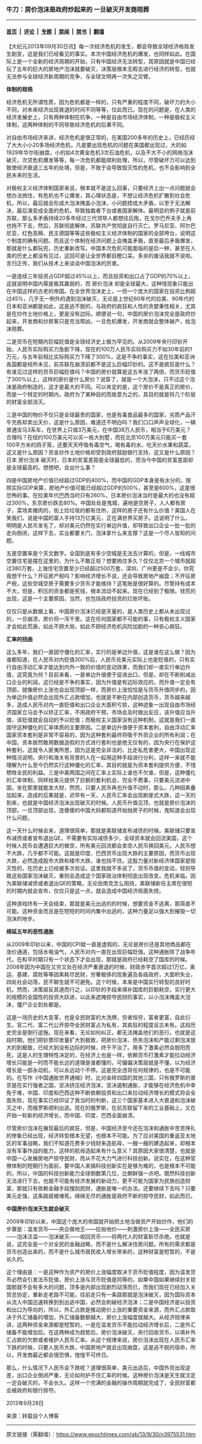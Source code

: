 ### 牛刀：房价泡沫是政府炒起来的  一旦破灭开发商陪葬

---

#### [首页](../../../..?n3975531) &nbsp;|&nbsp; [评论](../../../../../epoch-comment?n3975531) &nbsp;|&nbsp; [专题](../../../../../epoch-special?n3975531) &nbsp;|&nbsp; [禁闻](../../../../../epoch-news?n3975531) &nbsp;|&nbsp; [禁书](../../../../../books?n3975531) &nbsp;|&nbsp; [翻墙](https://github.com/gfw-breaker/nogfw/blob/master/README.md?n3975531)


<div class="post_content" id="artbody" itemprop="articleBody">
 <!-- article content begin -->
 <p>
  【大纪元2013年09月30日讯】每一次经济危机的发生，都会导致全球经济格局发生剧变，这是我们已经看见的事实。本次中国经济危机的爆发，也同样如此。在国际上是一个全新的经济周期的开始，只有中国经济无法转型，其原因就是中国已经玩了五年的巨大的房地产泡沫就要破灭，决策层根本无暇去进行经济的转型，也就无法参与全球经济新周期的竞争，与全球文明再一次失之交臂。
 </p>
 <p>
  <b>
   体制的桎梏
  </b>
 </p>
 <p>
  经济危机无所谓性质，因为危机都是一样的，只有严重的程度不同，破坏力的大小不同，对未来经济出现衰退的时间不同等等，仅此而已。现在的问题是，在人类的经济发展史上，只有两种体制在抗争，一种是自由市场经济体制，一种是极权主义体制，这两种体制的不同导致经济危机的后果不同。
 </p>
 <p>
  对自由市场经济来讲，经济危机是很正常的，在美国200多年的历史上，已经历经了大大小小20多场经济危机，凡是要出现危机的问题在美国都出现过，大的如1929年华尔街崩盘，小的如4次黄金危机3次石油危机，以及不大不小的网络泡沫破灭，次贷危机爆发等等，每一次危机都能顺利处理，所以，尽管破坏力可以达到致使经济衰退三五年的处境，但是，不致于会导致毁灭性的危机，也不会影响到全民未来的生活。
 </p>
 <p>
  对极权主义经济体制国家来说，根本就不是这么回事，只要经济上出一点问题就会想办法摀住，有危机也不让爆发，其心理状态是，不想让经济危机扩散到社会危机，所以，最后就会形成大泡沫掩盖小泡沫，小问题捂成大矛盾，以至于无法解决，最后演变成全面的危机，导致独裁者下台或者国家解体。最明显的例子就是前苏联，那么多矛盾持续20多年经过三代领导人都想往后拖，在戈尔巴乔夫手上再也拖不下去，然后，苏联彻底解体，苏联共产党彻底自行灭亡。罗马尼亚、阿尔巴尼亚、红色高棉、民主德国等等这些极权主义经济体制的国家的全部垮台，说明这个制度的确有问题。而且这个体制在经济问题上会掩盖矛盾，直至最后矛盾爆发，那就是什么都玩完，历史重新改写。中国本次危机可能面临的是后一种，甚至在人类的历史上都没有见过，这回可是让全世界都目瞪口呆。多余的废话我就不说啦。言归正传，我们从技术上来谈谈中国泡沫的厉害。
 </p>
 <p>
  一是连续三年投资占GDP超过45%以上，而且投资和出口占了GDP的70%以上，这就说明中国内需是极其羸弱的，而
  <ok href="https://www.epochtimes.com/gb/tag/%E6%88%BF%E4%BB%B7%E6%B3%A1%E6%B2%AB.html">
   房价泡沫
  </ok>
  却是全球最大，这种怪现象只能出在中国这样的古老的帝国。在全世界泡沫史上，一但一个庞大的国家在投资比例超过45%，几乎无一例外的遇到泡沫破灭，无论是上世纪80年代的拉美、90年代的日本和亚洲都是如此，这是逃不脱的，与政府的疯狂和人性的贪婪秉性相关，尤其是在炒作土地价格上，更是没有边际。顺便说一句，中国的房价泡沫完全是政府炒起来，开发商和炒房客只是充当帮凶，一旦危机爆发，开发商就会整体破产，给泡沫陪葬。
 </p>
 <p>
  二是货币在短期内巨幅贬值是全球经济史上极为罕见的。从2009年央行印钞开始，人民币实际购买力急剧下降，现在的100万人民币实际购买力不如30年前的1万元，与五年前相比实际购买力下降了300%，这是不争的事实，这在拉美和亚洲各国都是经所未见，前苏联在崩溃前都不是这么巨幅印钞的。这不是疯狂是什么？有谁见过这样的货币巨幅贬值吗？中国的房价就算是这五年涨了两倍，而货币贬值了300%以上，这样的房价是什么房价？说穿了，就是一个大泡沫，只不过这个泡沫是政府制造的，这才是最大的不同。可以肯定的是，这个房价不是真正的房价，而是一个特定的时期内，政府为了某种目的而故意为之的，其目的就是将几个阶层的财富全部消灭。
 </p>
 <p>
  三是中国的物价不仅只是全球最贵的国家，也是有毒食品最多的国家，劣质产品汗牛充栋却卖出天价，这是什么原因，难道还不明白吗？我们口口声声全球化，一辆普通宝马3系车，在世界上只值3万美元，在中国38万人民币，相当于6万美元？合理吗？在纽约100万美元可以买一栋大别墅，而在北京100万美元只能买一套100平方米的鸽子笼，还要天天呼吸有毒空气，喝有毒的水，吃天价水果和蔬菜，这又是什么原因？资金炒作土地价格却受到政府鼓励银行支持，这又是什么原因？日本
  <ok href="https://www.epochtimes.com/gb/tag/%E6%88%BF%E4%BB%B7%E6%B3%A1%E6%B2%AB.html">
   房价泡沫
  </ok>
  破灭时，日本的贫富差距是全球最低的，而当今中国的贫富差距却是全球最高的。想想吧，会出什么事？
 </p>
 <p>
  四是中国房地产价值已经超过GDP的400%，而中国的GDP本身是有水分的，按照实际GDP来算，房地产价值可能已经超过GDP的500%，甚至是600%，这是很恐怖的事。在拉美年代巴西当时只有260%，日本房价泡沫当时是最大的也没有超过300%，东京房价跌去80%。中国处处是鬼城，遍地是空房子，人人都有房子，菜场卖猪肉的，街上捡垃圾的都有住所，这样的房子还有什么价值？美国人在笑我们，说是中国的富人手持13万亿美元，正在满世界买房子。这说明了什么，明明是人民币发毛了，却对美元仍然在实行单边升值，却导致出口企业一批一批的走向倒闭，这样下去，实业都要关门，泡沫拿什么来支撑？这是一个尽人皆知的问题。
 </p>
 <p>
  五是空置率是个天文数字。全国到底有多少空城是无法去计算的，但是，一线城市空置住宅是摆在这里的，为什么不敢正视？想要摀住多久？仅仅北京一个城市就超过380万套，上海住宅空置至少已经超过500万套，深圳、广州更是不会少。你究竟想干什么？开征房产税吗？影响经济增长不说，还会导致房地产崩盘；不开征房产税，这些空城空房子需要多少货币才能维持？这笔账是很好算的。尽管持有成本不大，但是，积压的资金都是死钱，根本流动不起来。现在已经到了极限。钱荒的出现，这是一个主要原因，当然，也包括政府投资的烂账坏账。
 </p>
 <p>
  仅仅只是从数据上看，中国房价泡沫已经是天量的，是人类历史上都从未出现过的，一旦崩溃，房价将一泻千里。这在任何国家都不可能的事，只有极权主义国家才会如此荒唐，如此不顾大局，如此不顾经济危机风险加剧的一种丧心病狂。
 </p>
 <p>
  <b>
   汇率的扭曲
  </b>
 </p>
 <p>
  这么多年，我们一直固守僵化的汇率，实行的是单边升值，这是谁在这么做？因为谁都知道，在人民币对内贬值300%后，人民币兑美元实际上也是贬值的，只有实行自由浮动汇率才能达到内外一致的价值的变动效果，而我们却一直实行单边升值，这究竟为何？目前来看，一是单边升值便于促进出口，但是，却在不断削减出口企业的利润，这已经是不争的事实，因为升值是有边际效应的，而升值一定会有顶部，就像房价上涨也会出现顶部一样，而房价上涨恰恰是与货币升值同步的，因为单边升值必然会出现外汇占款增加，也就是不断在内部创造货币，货币越来越多，造成人民币对内一直贬值和出口企业大面积亏损，这种迹象一出现自由市场经济国家立马会予以矫正汇率，不用政府干预，市场会及时做出反应，该升值应当升值，该贬值就会自动的予以贬值；而极权主义国家没有这种机制，这就是我们一直固守这种僵化的汇率体质的主要原因。二是单边升值便于资本套利，自由浮动汇率国家资本套利是非常不容易的，因为这种套利最终将吸干外贸企业的所有利润；在中国，资本居然敢用数据造假的方式进行套利也是绝无仅有的，因为央行在保护这种套利，这就令人匪夷所思，因为这是完全非法的，比走私危害更大，中国出现这种情况说明，央行和海关有背景的人在一起用这种手段进行分利，这样一来就不能理解为什么至今仍然实行这种僵化的汇率，其目的就是为资本套利提供方便，不惜牺牲全民的利益。三是中美两国之间在汇率上实际上谁也不欠谁，但是，这种僵化的汇率体制，同样给美元提供了巨额的套利机会，完全不费事，只要美元流进中国，坐在那里就能发大财，然而，只要人民币再也升值不动时，那么，几种因素叠加起来，造成的后果就是，迟早有一天，人民币汇率会出现断崖式大跌，这一天的到来，也就是中国经济泡沫出现破灭的时候。人民币升值见顶，也就是房价泡沫的顶部，一旦顶部出现，连傻傻的中国大妈都知道开始抛房子的时候，鬼知道会出现什么问题。
 </p>
 <p>
  这一天什么时候会来，道理很简单，那就是美联储宣布减债的时候。美联储只要宣布减债或者宣布退出QE，不需要有实际减债多少，全球资本就会回流美国，这个时候人民币会遭遇巨大的做空，所有美元回流都会卖空人民币换回美元，人民币想不大跌，几乎都不可能。这就是印度、巴西货币出现大跌的主要原因，而货币出现大跌，必然造成股市大跌和楼市大跌，谁也挡不住。这股力量对新经济体国家是毁灭性的，在历史上已经被多次验证。这里我就不多说了，货币币值的变动，轻则导致这些国家泡沫破灭，重则会造成这个国家政治体制彻底出现改变。危机来临，因为美联储减债或者退出QE的策略，无论伯南克怎么阻挠，美联储新任主席在很短的时期内就会宣布，仅仅只是这一点，就会造成中国经济局面失控。
 </p>
 <p>
  这种游戏终有一天会结束，那就是美元出逃的的时候，想要资金不逃离，那简直不可能。这种资金而且是在短短的时间内集中出逃的，这种力量足以强大到摧毁一切泡沫的地步。
 </p>
 <p>
  <b>
   绵延五年的恶性通胀
  </b>
 </p>
 <p>
  从2009年印钞以来，中国的CPI就一直是虚假的，无论是房价还是其他商品都在涨价通道，包括水电油气，人民币对内一直在出现巨幅贬值。这种通胀除了战争年代，在和平时期只有一个状态下才会出现，那就是政府已经耗空了国库的时候。2008年因为中国在又穷又处在经济严重衰退的时候，财政赤字首次超过1万亿，奥运、基建、腐败等等因素耗尽民财，穷奢极侈的现象遍及各级政府，大面积失业，四处社会动荡，民不聊生就不可避免。这个时候，本来是中国实行转型的良好时机，然而，决策层反其道而行之，以印钞的手段来填补国库的巨额耗空，实行更大的规模的全国性的投资大跃进，以此来遮掩掠夺民财的事实，以小泡沫掩盖大泡沫，僵尸企业到处都是。
 </p>
 <p>
  这是一场历史的大变革，也是全民财富的大洗牌，穷者恒穷，富者更富，自此衍生。官二代、富二代公开掠夺全民财富占为私有，其疯狂的程度亘古未有。这段历史完全是倒行逆施。现在来看，无论如何纠正，都无法掩盖他们的恶行。也就是这段时期，他们把钞票印发量扩大到极致，把房价泡沫、债务泡沫和产能过剩泡沫放大的到极致，已经大到没有边际的时候，终于不治了。用多了激素必然会脱阳而死，这是人的生理特性决定的，在经济上也是一样，依赖货币打激素才能拉动经济增长只能是一时而不能长远的道理是谁都懂的，可偏偏决策层就是不懂，以为经济增长是一部永动机，可以永远动个不停。这是完全违背任何规律的，也是不可能的。在写作《中国通胀世界通缩》时，比对金砖四国的其他三国，只有俄罗斯的普京是在实行强者之国，坚决挤压经济泡沫，坚决遏制通胀，才能够在经济危机中幸免于难，中国、印度和巴西这种不断依赖投资和出口来拉动经济增长的模式将会全面失败，现在事实已经印证了我当时的判断，这三个国家基本进入大衰退和泡沫破灭之中，而俄罗斯顺利出逃。现在的俄罗斯，在前苏联留下来的工业基础上，又在开始一轮新的经济增长，而中国、印度、巴西全面崩溃。
 </p>
 <p>
  尽管房价泡沫在展现最后的疯狂，但是，中国经济至今还在泡沫和通胀中苦苦挣扎的惨象已经出现，经济转型根本无望，也根本不可能。为了应对美国的重返亚太地区的军事战略，我们不知道花费多少钱财来造航母，一艘一艘的建造起来，却根本没有军事作战的能力，这样的航母造起来有什么意义？其原因大家很清楚，也就是中国一心发展房地产掠夺民财，而从不花大力气进行科技创新。说实在，在这种官僚体制的短期行为面前，要中国人来搞科技创新实在是够为难的，也是根本不可能的，所以，中国的科技创新能力全球倒数第几位，比朝鲜强一点吧。既然科技创新无法进行下去，也就不可能有经济发展的新动力，更不可能为国家为民族创造财富，那就只有依赖金融手段搜刮民财，通胀是唯一的办法。还要继续下去吗？只要美元走强，这条路就被堵死。绵绵无尽的通胀是政府不断的掠夺民财，如此而已。
 </p>
 <p>
  <b>
   中国房价泡沫天生就会破灭
  </b>
 </p>
 <p>
  2009年印钞以来，中国这个庞大的帝国就开始把土地当做资产开始炒作，他们的步骤是：滥发货币——央企做地王——拉抬地价——刺激房价上涨——全民买房——泡沫泛滥——泡沫破灭——收回货币——将两代人的财富斩尽杀绝。也就是说，这完全是一个对全民的金融战略，而不是什么解决住房问题。所有的需求都是货币创造出来的，而不是什么城市居民收入增长带来的，这种财富是短暂的，不是长久的。
 </p>
 <p>
  这个理由是：一是这种作为资产的房价上涨幅度取决于货币贬值程度，因为滥发货币必然会引发法币贬值，房价上涨与货币贬值是同等的，如果中国如果继续封关锁国那就不会有多大的问题，顶多是内部出现剧烈动荡而已，而我们现在已经加入关贸总协定，重新走老路不可能，往前走只有一条路那就是泡沫破灭，因为国际资本从流入中国迅速转换到到出逃中国，必然会刺破经济泡沫；二是中国经济是以投资和出口为导向的，所以，外汇占款是推动房价上涨的重要资金来源，而外汇占款取决于外汇储备的增加，外汇储备数额越大，房价上涨幅度就越大。从经济规律来讲，这两种资金来源都是短暂的，一是在滥发货币不能拉动经济增长后，二是外汇储备不能增加后。在这两种成为趋势后，房价泡沫破灭，央行回收货币，以填补外汇占款的欠款或者维护人民币汇率。从这个规律来说，房价泡沫出现在人民币汇率下跌的时候，只要人民币大跌，中国房地产就会出现崩盘，这是逃不脱的宿命，所以，开发商最近都会很恐惧，惶惶不可终日。
 </p>
 <p>
  那么，什么情况下人民币会下跌呢？道理很简单，美元出逃后，中国外贸出现逆差，出口企业倒闭严重，无论如何护不住汇率的时候。这种房价泡沫是天生就注定一定会破灭的，不会长久。这样一个完满的金融的操作周期就完成了，全民财富都会被政府和银行掠夺。
 </p>
 <p>
  2013年9月28日
 </p>
 <p>
  来源：转载自个人博客
 </p>
 <p>
  <!-- article content end -->
  <div id="below_article_ad">
  </div>
 </p>
</div>


---

原文链接（需翻墙）：https://www.epochtimes.com/gb/13/9/30/n3975531.htm